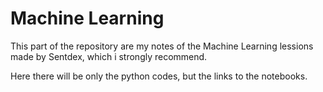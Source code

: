 # Machine Learning


This part of the repository are my notes of the Machine Learning lessions made by Sentdex, which i strongly recommend.

Here there will be only the python codes, but the links to the notebooks.
